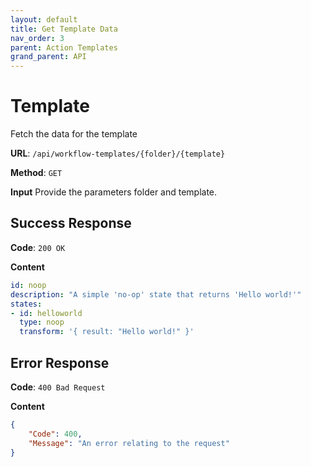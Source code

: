```yaml
---
layout: default
title: Get Template Data
nav_order: 3
parent: Action Templates
grand_parent: API
---
```


# Template

Fetch the data for the template

**URL**: `/api/workflow-templates/{folder}/{template}`

**Method**: `GET`

**Input**
Provide the parameters folder and template.


## Success Response
**Code**: `200 OK`

**Content**

```yaml
id: noop
description: "A simple 'no-op' state that returns 'Hello world!'"
states:
- id: helloworld
  type: noop
  transform: '{ result: "Hello world!" }'
```


## Error Response

**Code**: `400 Bad Request`

**Content**

```json
{
    "Code": 400,
    "Message": "An error relating to the request"
}
```